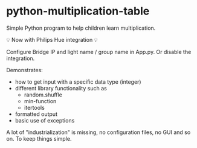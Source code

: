 # python-multiplication-table
Simple Python program to help children learn multiplication.

💡 Now with Philips Hue integration 💡

Configure Bridge IP and light name / group name in App.py. Or disable the integration.

Demonstrates:
* how to get input with a specific data type (integer)
* different library functionality such as
  * random.shuffle
  * min-function
  * itertools
* formatted output
* basic use of exceptions

A lot of "industrialization" is missing, no configuration files, no GUI and so on. To keep things simple.
